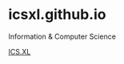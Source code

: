 # icsxl.github.io
Information & Computer Science

<a href="https://ics.xl.ag" class="btn">ICS.XL</a>
